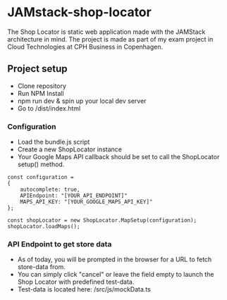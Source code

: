 # JAMstack-shop-locator
The Shop Locator is static web application made with the JAMStack architecture in mind. The project is made as part of my exam project in Cloud Technologies at CPH Business in Copenhagen.
## Project setup
- Clone repository
- Run NPM Install
- npm run dev & spin up your local dev server
- Go to /dist/index.html

### Configuration
- Load the bundle.js script
- Create a new ShopLocator instance
- Your Google Maps API callback should be set to call the ShopLocator setup() method.
```
const configuration =
{
	autocomplete: true,
	APIEndpoint: "[YOUR_API_ENDPOINT]"
	MAPS_API_KEY: "[YOUR_GOOGLE_MAPS_API_KEY]"
};

const shopLocator = new ShopLocator.MapSetup(configuration);
shopLocator.loadMaps();
```

### API Endpoint to get store data
- As of today, you will be prompted in the browser for a URL to fetch store-data from.
- You can simply click "cancel" or leave the field empty to launch the Shop Locator with predefined test-data.
- Test-data is located here: /src/js/mockData.ts

